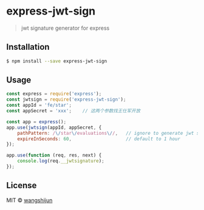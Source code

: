 # express-jwt-sign

> jwt signature generator for express

## Installation

```sh
$ npm install --save express-jwt-sign
```

## Usage

```js
const express = require('express');
const jwtsign = require('express-jwt-sign');
const appId = 'fe/star';
const appSecret = 'xxx';    // 这两个参数找王仕军开放

const app = express();
app.use(jwtsign(appId, appSecret, {
    pathPattern: /\/star\/evaluations\//,   // ignore to generate jwt signature on all requests
    expireInSeconds: 60,                    // default to 1 hour
});

app.use(function (req, res, next) {
    console.log(req.__jwtsignature);
});
```
## License

MIT © [wangshijun]()


[npm-image]: https://badge.fury.io/js/express-jwt-sign.svg
[npm-url]: https://npmjs.org/package/express-jwt-sign
[travis-image]: https://travis-ci.org/wangshijun/express-jwt-sign.svg?branch=master
[travis-url]: https://travis-ci.org/wangshijun/express-jwt-sign
[daviddm-image]: https://david-dm.org/wangshijun/express-jwt-sign.svg?theme=shields.io
[daviddm-url]: https://david-dm.org/wangshijun/express-jwt-sign
[coveralls-image]: https://coveralls.io/repos/wangshijun/express-jwt-sign/badge.svg
[coveralls-url]: https://coveralls.io/r/wangshijun/express-jwt-sign
